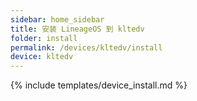 ```yaml
---
sidebar: home_sidebar
title: 安装 LineageOS 到 kltedv
folder: install
permalink: /devices/kltedv/install
device: kltedv
---
```

{% include templates/device_install.md %}
